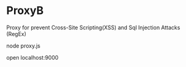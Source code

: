 # ProxyB
Proxy for prevent Cross-Site Scripting(XSS) and Sql Injection Attacks (RegEx)

node proxy.js


open localhost:9000
